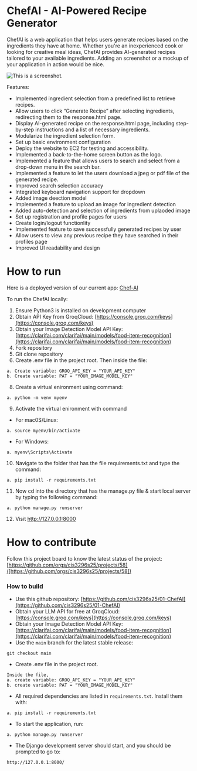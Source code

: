 # ChefAI - AI-Powered Recipe Generator
ChefAI is a web application that helps users generate recipes based on the ingredients they have at home. 
Whether you're an inexperienced cook or looking for creative meal ideas, ChefAI provides AI-generated recipes tailored to your available ingredients.
Adding an screenshot or a mockup of your application in action would be nice.  

![This is a screenshot.](https://github.com/cis3296s25/01-ChefAI/blob/main/chef_ai%20launch%20page.png)

Features:
- Implemented ingredient selection from a predefined list to retrieve recipes.
- Allow users to click “Generate Recipe” after selecting ingredients, redirecting them to the
response.html page.
- Display AI-generated recipe on the response.html page, including step-by-step
instructions and a list of necessary ingredients.
- Modularize the ingredient selection form.
- Set up basic environment configuration
- Deploy the website to EC2 for testing and accessibility.
- Implemented a back-to-the-home screen button as the logo.
- Implemented a feature that allows users to search and select from a drop-down menu in the search bar.
- Implemented a feature to let the users download a jpeg or pdf file of the generated recipe.
- Improved search selection accuracy
- Integrated keyboard navigation support for dropdown
- Added image deection model
- Implemented a feature to upload an image for ingredient detection
- Added auto-detection and selection of ingredients from uplaoded image
- Set up registration and profile pages for users
- Create login/logout functionlity
- Implemented feature to save successfully generated recipes by user
- Allow users to view any previous recipe they have searched in their profiles page
- Improved UI readability and design


# How to run
Here is a deployed version of our current app:
[Chef-AI](http://18.216.183.6/)

To run the ChefAI locally:
1. Ensure Python3 is installed on development computer
2. Obtain API Key from GroqCloud: [https://console.groq.com/keys](https://console.groq.com/keys)
4. Obtain your Image Detection Model API Key: [https://clarifai.com/clarifai/main/models/food-item-recognition](https://clarifai.com/clarifai/main/models/food-item-recognition)
5. Fork repository
6. Git clone repository
7. Create .env file in the project root. Then inside the file:
```
a. Create variable: GROQ_API_KEY = "YOUR_API_KEY"
b. Create variable: PAT = "YOUR_IMAGE_MODEL_KEY"
```
8. Create a virtual enironment using command:
```
a. python -m venv myenv  
```
9. Activate the virtual enironment with command
- For mac0S/Linux:
```
a. source myenv/bin/activate
```
- For Windows:
```
a. myenv\Scripts\Activate
```
10. Navigate to the folder that has the file requirements.txt and type the command:
```
a. pip install -r requirements.txt
```
11. Now cd into the directory that has the manage.py file & start local server by typing the following command:
```
a. python manage.py runserver
```
12. Visit http://127.0.0.1:8000

# How to contribute
Follow this project board to know the latest status of the project: [https://github.com/orgs/cis3296s25/projects/58]([https://github.com/orgs/cis3296s25/projects/58])  

### How to build
- Use this github repository: [https://github.com/cis3296s25/01-ChefAI](https://github.com/cis3296s25/01-ChefAI)
- Obtain your LLM API for free at GroqCloud: [https://console.groq.com/keys](https://console.groq.com/keys)
- Obtain your Image Detection Model API Key: [https://clarifai.com/clarifai/main/models/food-item-recognition](https://clarifai.com/clarifai/main/models/food-item-recognition)
- Use the `main` branch for the latest stable release:
```
git checkout main
```
- Create .env file in the project root.
```
Inside the file,
a. create variable: GROQ_API_KEY = "YOUR_API_KEY"
b. create variable: PAT = "YOUR_IMAGE_MODEL_KEY"
```
- All required dependencies are listed in `requirements.txt`. Install them with:
```
a. pip install -r requirements.txt
```
- To start the application, run:
```
a. python manage.py runserver
```
- The Django development server should start, and you should be prompted to go to:
```
http://127.0.0.1:8000/    
```
